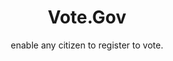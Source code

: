 ---
id: vote-usa-gov
layout: case-study
agency: "GSA"
title: "Vote.Gov"
cover_art: "vote-cover-art.jpeg"
subtitle: "enable any citizen to register to vote."
impact_heading: "Helped over 2 million Americans register to vote in first 6 months since launch."

description: "The Opportunity platform provides easy access to the Opportunity Project digital tools, and for software developers and community partners to access the data, build new tools, and connects with others through a community of practice, facilitated by the U.S. Census Bureau and a team of Presidential Innovation Fellows. The Administration launched this website to help ensure that an increasing number of users continue to collaborate with each other and take advantage of the Opportunity Project data. This interactive site invites software developers, data users, community leaders, and local governments to learn, connect and build as part of a larger community of practice. In addition, to support the long-term creation of applications and civic engagement, the Census Bureau created a new Opportunity Module for CitySDK, a software development kit that makes it easier to build products with open data from federal and local government. Both opportunity.census.gov and the CitySDK are open-source and available on Github."

url: http://opportunity.census.gov/

gallery:
  - { src: "vote-nytech-meetup.jpg", caption: "The Opportunity Summit brought together a mix of public and private sector participants, who all came together to help solve this problem.", alt: "Opportunity Summit Group Photo" }
  - { src: "vote-twitter.png", caption: "The Opportunity Summit brought together a mix of public and private sector participants, who all came together to help solve this problem.", alt: "Opportunity Summit Group Photo" }

impact_metrics:
    - { metric: "Two Million Americans", desc: "used vote.gov to register in its first 6 months." }
impact_metrics_src: "impact-background.png"
  
articles: 
  - { outlet: "Medium", logo_src: "medium-logo.png", title: "Shipping in Government: 5 Things We Learned from Vote.USA.Gov", quote: "With every high quality product we ship, we’re hoping to not only change the way citizens interact with government, but to also drastically change people’s perception of government as a center for forward-thinking innovation, user-centered design, and great products.", url: "https://medium.com/presidential-innovation-fellows/shipping-in-government-5-things-we-learned-from-vote-usa-gov-b13ecd98b0a1#.sid2xnlu5" }
  - { outlet: "White House", logo_src: "white-house-logo.jpg", title: "Fact Sheet: The White House Launches The Opportunity Project,” Utilizing Open Data to Build Stronger Ladders of Opportunity for All", quote: "This project represents an important continuation of how the Federal government is working with communities and technologists to enhance the power of open data by making it more accessible to a wide variety of users across the country.", url: "https://www.whitehouse.gov/the-press-office/2016/03/07/fact-sheet-white-house-launches-opportunity-project-utilizing-open-data" }

tags:
  - Innovation
  - Open Government
  - Opportunity
  - Data

---